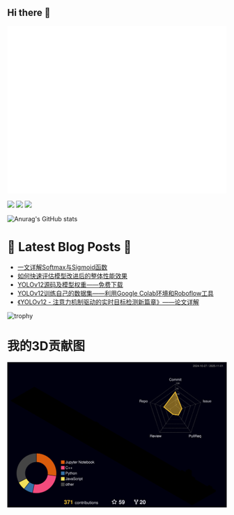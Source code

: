 ## Hi there 👋


<!-- 基本Markdown -->
![Metrics](github-metrics.svg)

<img src="https://img.shields.io/badge/-HTML5-E34F26?style=flat-square&logo=html5&logoColor=white" /> 
<img src="https://img.shields.io/badge/-CSS3-1572B6?style=flat-square&logo=css3" /> 
<img src="https://img.shields.io/badge/-JavaScript-oringe?style=flat-square&logo=javascript" />



![Anurag's GitHub stats](https://github-readme-stats.vercel.app/api?username=BreCaspian&show_icons=true&theme=radical)



# :orange_book: Latest Blog Posts :cactus:
<!-- BLOG-POST-LIST:START -->
- [一文详解Softmax与Sigmoid函数](https://blog.csdn.net/qq_60865111/article/details/146462079)
- [如何快速评估模型改进后的整体性能效果](https://blog.csdn.net/qq_60865111/article/details/146263850)
- [YOLOv12源码及模型权重——免费下载](https://blog.csdn.net/qq_60865111/article/details/145749175)
- [YOLOv12训练自己的数据集——利用Google Colab环境和Roboflow工具](https://blog.csdn.net/qq_60865111/article/details/145747523)
- [《YOLOv12 - 注意力机制驱动的实时目标检测新篇章》——论文详解](https://blog.csdn.net/qq_60865111/article/details/145746015)
<!-- BLOG-POST-LIST:END -->



![trophy](https://github-profile-trophy.vercel.app/?username=BreCaspian&row=1&column=5&theme=juicyfresh&no-frame=true&no-bg=true)




# 我的3D贡献图
![GitHub 3D Contribution](https://raw.githubusercontent.com/BreCaspian/BreCaspian/main/profile-3d-contrib/profile-night-rainbow.svg)


<!--
**BreCaspian/BreCaspian** is a ✨ _special_ ✨ repository because its `README.md` (this file) appears on your GitHub profile.


[![Top Langs](https://github-readme-stats.vercel.app/api/top-langs/?username=BreCaspian)](https://github.com/anuraghazra/github-readme-stats)


profile-3d-contrib/profile-green-animate.svg
样式：绿色动态主题
特点：以绿色为主色调，带有动态动画效果，展示您的GitHub贡献记录（如提交、PR等）。
profile-3d-contrib/profile-green.svg
样式：绿色静态主题
特点：与绿色动态版类似，但没有动画效果，适合静态展示。
profile-3d-contrib/profile-season-animate.svg
样式：季节动态主题
特点：根据当前季节（春、夏、秋、冬）自动调整颜色和背景，并带有动态效果。
profile-3d-contrib/profile-season.svg
样式：季节静态主题
特点：与季节动态版类似，但无动画，颜色随季节变化。
profile-3d-contrib/profile-south-season-animate.svg
样式：南半球季节动态主题
特点：专为南半球用户设计，季节与北半球相反（例如北半球夏季时，南半球为冬季），带有动态效果。
profile-3d-contrib/profile-south-season.svg
样式：南半球季节静态主题
特点：南半球季节主题的静态版本，无动画效果。
profile-3d-contrib/profile-night-view.svg
样式：夜景主题
特点：以深色背景和星空效果展示，模拟夜间景观，静态展示。
profile-3d-contrib/profile-night-green.svg
样式：夜间绿色主题
特点：夜景背景搭配绿色贡献块，静态展示。
profile-3d-contrib/profile-night-rainbow.svg
样式：夜间彩虹主题
特点：夜景背景搭配彩虹色贡献块，静态展示。
profile-3d-contrib/profile-gitblock.svg
样式：Git块主题
特点：以GitHub风格的方块形式展示贡献，静态展示。



Here are some ideas to get you started:

- 🔭 I’m currently working on ...
- 🌱 I’m currently learning ...
- 👯 I’m looking to collaborate on ...
- 🤔 I’m looking for help with ...
- 💬 Ask me about ...
- 📫 How to reach me: ...
- 😄 Pronouns: ...
- ⚡ Fun fact: ...
-->



